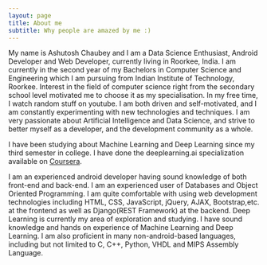 ```yaml
---
layout: page
title: About me
subtitle: Why people are amazed by me :)
---
```


My name is Ashutosh Chaubey and I am a Data Science Enthusiast, Android Developer and Web Developer, currently living in Roorkee, India. I am currently in the second year of my Bachelors in Computer Science and Engineering which I am pursuing from Indian Institute of Technology, Roorkee. Interest in the field of computer science right from the secondary school level motivated me to choose it as my specialisation. In my free time, I watch random stuff on youtube. I am both driven and self-motivated, and I am constantly experimenting with new technologies and techniques. I am very passionate about Artificial Intelligence and Data Science, and strive to better myself as a developer, and the development community as a whole.

I have been studying about Machine Learning and Deep Learning since my third semester in college. I have done the deeplearning.ai specialization available on <a href="https://coursera.org/">Coursera</a>.

I am an experienced android developer having sound knowledge of both front-end and back-end. I am an experienced user of Databases and Object Oriented Programming. I am quite comfortable with using web development technologies including HTML, CSS, JavaScript, jQuery, AJAX, Bootstrap,etc. at the frontend as well as Django(REST Framework) at the backend. Deep Learning is currently my area of exploration and studying. I have sound knowledge and hands on experience of Machine Learning and Deep Learning. I am also proficient in many non-android-based languages, including but not limited to C, C++, Python, VHDL and MIPS Assembly Language.
